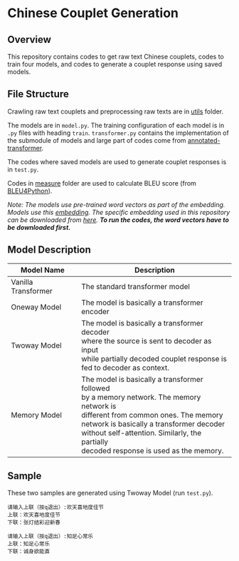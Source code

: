 # Chinese Couplet Generation

## Overview

This repository contains codes to get raw text Chinese couplets, codes to train four models, and codes to generate a couplet response using saved models.

## File Structure

Crawling raw text couplets and preprocessing raw texts are in [utils](./utils) folder.

The models are in ```model.py```. The training configuration of each model is in ```.py``` files with heading ```train```. ```transformer.py``` contains the implementation of the submodule of models and large part of codes come from [annotated-transformer](https://github.com/harvardnlp/annotated-transformer).

The codes where saved models are used to generate couplet responses is in ```test.py```.

Codes in [measure](./measure) folder are used to calculate BLEU score (from [BLEU4Python](https://github.com/zhyack/BLEU4Python)).

*Note: The models use pre-trained word vectors as part of the embedding. Models use this [embedding](https://github.com/Embedding/Chinese-Word-Vectors). The specific embedding used in this repository can be downloaded from [here](https://pan.baidu.com/s/1vPSeUsSiWYXEWAuokLR0qQ). **To run the codes, the word vectors have to be downloaded first.***

## Model Description


| Model Name | Description |
| - | - |
| Vanilla Transformer | The standard transformer model |
| Oneway Model | The model is basically a transformer encoder |
| Twoway Model | The model is basically a transformer decoder <br />where the source is sent to decoder as input <br />while partially decoded couplet response is <br />fed to decoder as context. |
| Memory Model | The model is basically a transformer followed <br />by a memory network. The memory network is <br />different from common ones. The memory <br />network is basically a transformer decoder <br />without self-attention. Similarly, the partially <br />decoded response is used as the memory. |

## Sample

These two samples are generated using Twoway Model (run ```test.py```).

```
请输入上联（按q退出）:欢天喜地度佳节
上联：欢天喜地度佳节
下联：张灯结彩迎新春
```

```
请输入上联（按q退出）:知足心常乐
上联：知足心常乐
下联：诚身欲能直
```
